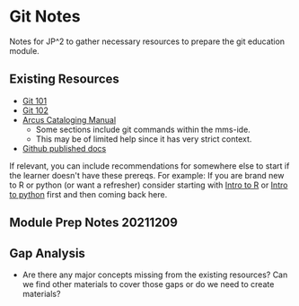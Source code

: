 
# Git Notes


Notes for JP^2 to gather necessary resources to prepare the git education module.


## Existing Resources

* [Git 101](https://education.arcus.chop.edu/git-101/)
* [Git 102](https://education.arcus.chop.edu/git-102/)
* [Arcus Cataloging Manual](https://docs.google.com/document/d/1XVSnZSAYWpml4i5SpFtPiIl4tWWwUdkVhDYmbZDVkFc/edit#heading=h.anoqvlic7g4a)
  * Some sections include git commands within the mms-ide.
  * This may be of limited help since it has very strict context.
* [Github published docs](https://docs.github.com/en/get-started)

If relevant, you can include recommendations for somewhere else to start if the learner doesn't have these prereqs. For example: If you are brand new to R or python (or want a refresher) consider starting with [Intro to R](link) or [Intro to python](link) first and then coming back here.


## Module Prep Notes 20211209

## Gap Analysis

* Are there any major concepts missing from the existing resources? Can we find other materials to cover those gaps or do we need to create materials?  
